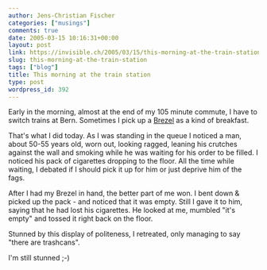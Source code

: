 ```yaml
---
author: Jens-Christian Fischer
categories: ["musings"]
comments: true
date: 2005-03-15 10:16:31+00:00
layout: post
link: https://invisible.ch/2005/03/15/this-morning-at-the-train-station/
slug: this-morning-at-the-train-station
tags: ["blog"]
title: This morning at the train station
type: post
wordpress_id: 392
---
```


Early in the morning, almost at the end of my 105 minute commute, I have to switch trains at Bern. Sometimes I pick up a [Brezel][1] as a kind of breakfast.

That's what I did today. As I was standing in the queue I noticed a man, about 50-55 years old, worn out, looking ragged, leaning his crutches against the wall and smoking while he was waiting for his order to be filled. I noticed his pack of cigarettes dropping to the floor. All the time while waiting, I debated if I should pick it up for him or just deprive him of the fags.

After I had my Brezel in hand, the better part of me won. I bent down & picked up the pack - and noticed that it was empty. Still I gave it to him, saying that he had lost his cigarettes. He looked at me, mumbled "it's empty" and tossed it right back on the floor.

Stunned by this display of politeness, I retreated, only managing to say "there are trashcans".

I'm still stunned ;-)


[1]: https://www.google.com/search?q=brezel&sourceid;=opera&num;=0&ie;=utf-8&oe;=utf-8

